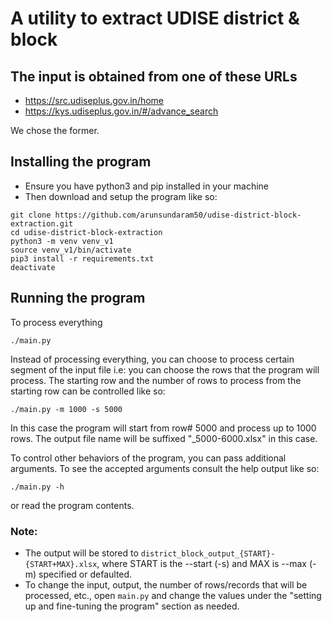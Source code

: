 # A utility to extract UDISE district &amp; block

## The input is obtained from one of these URLs
- <https://src.udiseplus.gov.in/home>
- <https://kys.udiseplus.gov.in/#/advance_search>

We chose the former.

## Installing the program 
- Ensure you have python3 and pip installed in your machine
- Then download and setup the program like so:
```
git clone https://github.com/arunsundaram50/udise-district-block-extraction.git
cd udise-district-block-extraction
python3 -m venv venv_v1
source venv_v1/bin/activate
pip3 install -r requirements.txt
deactivate
```

## Running the program

To process everything
```
./main.py
```

Instead of processing everything, you can choose to process certain segment of the input file i.e: you can choose the rows that the program will process. The starting row and the number of rows to process from the starting row can be controlled like so:
```
./main.py -m 1000 -s 5000
```
In this case the program will start from row# 5000 and process up to 1000 rows. The output file name will be suffixed "_5000-6000.xlsx" in this case.

To control other behaviors of the program, you can pass additional arguments. To see the accepted arguments consult the help output like so:
```
./main.py -h
```
or read the program contents.

### Note:
- The output will be stored to `district_block_output_{START}-{START+MAX}.xlsx`, where START is the --start (-s) and MAX is --max (-m) specified or defaulted.
- To change the input, output, the number of rows/records that will be processed, etc., open `main.py` and change the values under the "setting up and fine-tuning the program" section as needed.
